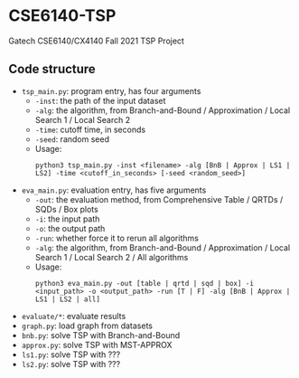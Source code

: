 # CSE6140-TSP
Gatech CSE6140/CX4140 Fall 2021 TSP Project
## Code structure

- `tsp_main.py`: program entry, has four arguments
    - `-inst`: the path of the input dataset
    - `-alg`: the algorithm, from Branch-and-Bound / Approximation / Local Search 1 / Local Search 2
    - `-time`: cutoff time, in seconds
    - `-seed`: random seed
    - Usage:
        ```console
        python3 tsp_main.py -inst <filename> -alg [BnB | Approx | LS1 | LS2] -time <cutoff_in_seconds> [-seed <random_seed>]
        ```
- `eva_main.py`: evaluation entry, has five arguments
    - `-out`: the evaluation method, from Comprehensive Table / QRTDs / SQDs / Box plots
    - `-i`: the input path
    - `-o`: the output path
    - `-run`: whether force it to rerun all algorithms
    - `-alg`: the algorithm, from Branch-and-Bound / Approximation / Local Search 1 / Local Search 2 / All algorithms
    - Usage:
        ```console
        python3 eva_main.py -out [table | qrtd | sqd | box] -i <input_path> -o <output_path> -run [T | F] -alg [BnB | Approx | LS1 | LS2 | all]
        ```
- `evaluate/*`: evaluate results
- `graph.py`: load graph from datasets
- `bnb.py`: solve TSP with Branch-and-Bound
- `approx.py`: solve TSP with MST-APPROX
- `ls1.py`: solve TSP with ???
- `ls2.py`: solve TSP with ???